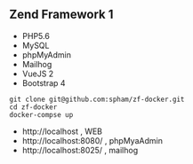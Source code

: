 
## Zend Framework 1


- PHP5.6
- MySQL
- phpMyAdmin
- Mailhog
- VueJS 2
- Bootstrap 4


```
git clone git@github.com:spham/zf-docker.git
cd zf-docker
docker-compse up
```

- http://localhost , WEB
- http://localhost:8080/ , phpMyaAdmin
- http://localhost:8025/ , mailhog
